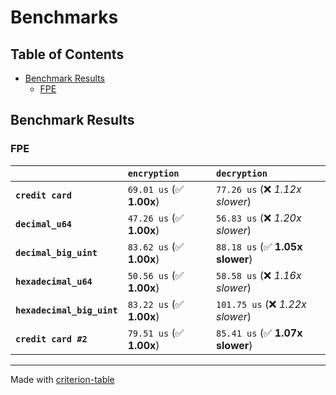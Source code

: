 # Benchmarks

## Table of Contents

- [Benchmark Results](#benchmark-results)
    - [FPE](#fpe)

## Benchmark Results

### FPE

|                            | `encryption`             | `decryption`                      |
|:---------------------------|:-------------------------|:--------------------------------- |
| **`credit card`**          | `69.01 us` (✅ **1.00x**) | `77.26 us` (❌ *1.12x slower*)     |
| **`decimal_u64`**          | `47.26 us` (✅ **1.00x**) | `56.83 us` (❌ *1.20x slower*)     |
| **`decimal_big_uint`**     | `83.62 us` (✅ **1.00x**) | `88.18 us` (✅ **1.05x slower**)   |
| **`hexadecimal_u64`**      | `50.56 us` (✅ **1.00x**) | `58.58 us` (❌ *1.16x slower*)     |
| **`hexadecimal_big_uint`** | `83.22 us` (✅ **1.00x**) | `101.75 us` (❌ *1.22x slower*)    |
| **`credit card #2`**       | `79.51 us` (✅ **1.00x**) | `85.41 us` (✅ **1.07x slower**)   |

---
Made with [criterion-table](https://github.com/nu11ptr/criterion-table)

